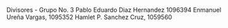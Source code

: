Divisores - Grupo No. 3
Pablo Eduardo Diaz Hernandez 1096394
Enmanuel Ureña Vargas, 1095352
Hamlet P. Sanchez Cruz, 1059560
